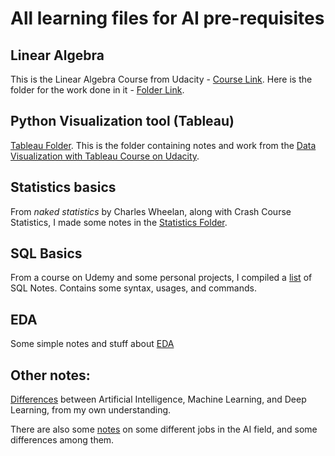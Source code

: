 # All  learning files for AI pre-requisites

## Linear Algebra
This is the Linear Algebra Course from Udacity - [Course Link](https://classroom.udacity.com/courses/ud953). Here is the folder for the work done in it - [Folder Link](https://github.com/PranavEranki/AI-Pre-Requisites/tree/master/LinearAlgebra).


## Python Visualization tool (Tableau)
[Tableau Folder](https://github.com/PranavEranki/AI-Pre-Requisites/tree/master/Tableau).
This is the folder containing notes and work from the [Data Visualization with Tableau Course on Udacity](https://classroom.udacity.com/courses/ud1006).


## Statistics basics
From *naked statistics* by Charles Wheelan, along with Crash Course Statistics, I made some notes in the [Statistics Folder](https://github.com/PranavEranki/AI-Pre-Requisites/tree/master/Statistics%20Basics).


## SQL Basics
From a course on Udemy and some personal projects, I compiled a [list](https://github.com/PranavEranki/AI-Pre-Requisites/blob/master/SQL/Notes.MD) of SQL Notes. Contains some syntax, usages, and commands.


## EDA
Some simple notes and stuff about [EDA](https://github.com/PranavEranki/AI-Pre-Requisites/tree/master/EDA)

## Other notes:
[Differences](https://github.com/PranavEranki/AI-Pre-Requisites/blob/master/AI_ML_DL_Differences.md) between Artificial Intelligence, Machine Learning, and Deep Learning, from my own understanding.

There are also some [notes](https://github.com/PranavEranki/AI-Pre-Requisites/blob/master/DifferentJobs.MD) on some different jobs in the AI field, and some differences among them. 
